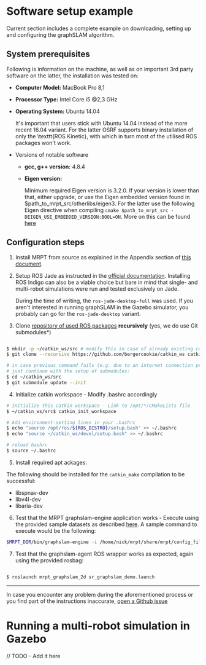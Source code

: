 # Software setup example

Current section includes a complete example on downloading, setting up and
configuring the graphSLAM algorithm.

## System prerequisites

Following is information on the machine, as
well as on important 3rd party software on the latter, the installation was
tested on:

- **Computer Model:** MacBook Pro 8,1
- **Processor Type:** Intel Core i5 @2,3 GHz
- **Operating System:** Ubuntu 14.04

    It's important that users stick with Ubuntu 14.04 instead
    of the more recent 16.04 variant. For the latter OSRF supports
    binary installation of only the \texttt{ROS Kinetic}, with which in
    turn most of the utilised ROS packages won't work.

- Versions of notable software

    + **gcc, g++ version:** 4.8.4

    + **Eigen version:**

        Minimum required Eigen version is 3.2.0. If your version is lower than
        that, either upgrade, or use the Eigen embedded version found in
        $path_to_mrpt_src/otherlibs/eigen3. For the latter use the following Eigen
        directive when compiling
        `cmake $path_to_mrpt_src -DEIGEN_USE_EMBEDDED_VERSION:BOOL=ON`. More on
        this can be found [here](https://github.com/MRPT/mrpt/issues/325)


## Configuration steps

1. Install MRPT from source as explained in the Appendix section of [this
document](http://147.102.51.10:3000/bergercookie/mr-slam-thesis-text/src/master/report.pdf).

2. Setup ROS Jade as instructed in the [official
   documentation](http://wiki.ros.org/jade/Installation/). Installing ROS
   Indigo can also be a viable choice but bare in mind that single- and
   multi-robot simulations were run and tested exclusively on Jade.

   During the time of writing, the `ros-jade-desktop-full` was used. If you aren't
   interested in running graphSLAM in the Gazebo simulator, you probably can go
   for the `ros-jade-desktop` variant.

3. Clone [repository of used ROS
   packages](https://github.com/bergercookie/catkin_ws) **recursively** (yes, we
   do use Git submodules*)

```bash

$ mkdir -p ~/catkin_ws/src # modify this in case of already existing catkin ws
$ git clone --recursive https://github.com/bergercookie/catkin_ws catkin_ws/src

# in case previous command fails (e.g. due to an internet connection problem)
# just continue with the setup of submodules:
$ cd ~/catkin_ws/src
$ git submodule update --init

```

4. Initialize catkin workspace - Modify .bashrc accordingly

```bash
# Initialize this catkin workspace - Link to /opt/*/CMakeLists file
$ ~/catkin_ws/src$ catkin_init_workspace

# Add environment-setting lines in your .bashrc
$ echo "source /opt/ros/${ROS_DISTRO}/setup.bash" >> ~/.bashrc
$ echo "source ~/catkin_ws/devel/setup.bash" >> ~/.bashrc

# reload bashrc
$ source ~/.bashrc

```


5. Install required apt ackages:

The following should be installed for the `catkin_make` compilation to be
successful:

- libspnav-dev
- libv4l-dev
- libaria-dev


6. Test that the MRPT graphslam-engine application works - Execute using the
   provided sample datasets as described
   [here](http://www.mrpt.org/list-of-mrpt-apps/application-graphslamengine/).
   A sample command to execute would be the following:

```bash
$MRPT_DIR/bin/graphslam-engine -i /home/nick/mrpt/share/mrpt/config_files/graphslam-engine/odometry_2DRangeScans.ini -r /home/nick/mrpt/share/mrpt/datasets/graphslam-engine-demos/action_observations_map/simul.rawlog -g /home/nick/mrpt/share/mrpt/datasets/graphslam-engine-demos/action_observations_map/simul.rawlog.GT.txt --2d
```

7. Test that the graphslam-agent ROS wrapper works as expected, again using the provided rosbag:

```bash

$ roslaunch mrpt_graphslam_2d sr_graphslam_demo.launch
```

----------

In case you encounter any problem during the aforementioned process or you find
part of the instructions inaccurate, [open a Github
issue](https://github.com/bergercookie/catkin_ws/issues)


# Running a multi-robot simulation in Gazebo

// TODO - Add it here

